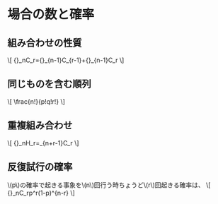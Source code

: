 # 場合の数と確率
## 組み合わせの性質
\\[
{}_nC_r={}\_{n-1}C\_{r-1}+{}\_{n-1}C\_r
\\]

## 同じものを含む順列
\\[
\frac{n!}{p!q!r!}
\\]

## 重複組み合わせ
\\[
{}\_nH\_r=\_{n+r-1}C\_r
\\]

## 反復試行の確率
\\(p\\)の確率で起きる事象を\\(n\\)回行う時ちょうど\\(r\\)回起きる確率は、
\\[
{}\_nC\_rp^r(1-p)^{n-r}
\\]